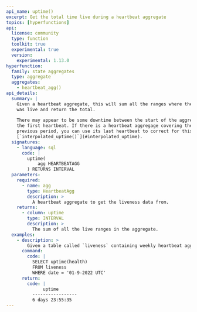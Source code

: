 ```yaml
---
api_name: uptime()
excerpt: Get the total time live during a heartbeat aggregate
topics: [hyperfunctions]
api:
  license: community
  type: function
  toolkit: true
  experimental: true
  version:
    experimental: 1.13.0
hyperfunction:
  family: state aggregates
  type: aggregate
  aggregates:
    - heartbeat_agg()
api_details:
  summary: |
    Given a heartbeat aggregate, this will sum all the ranges where the system
    was live and return the total.
    
    There may appear to be some downtime between the start of the aggregate and
    the first heartbeat. If there is a heartbeat aggregage covering the
    previous period, you can use its last heartbeat to correct for this using
    [`interpolated_uptime()`](#interpolated_uptime).
  signatures:
    - language: sql
      code: |
        uptime(
            agg HEARTBEATAGG
        ) RETURNS INTERVAL
  parameters:
    required:
      - name: agg
        type: HeartbeatAgg
        description: >
          A heartbeat aggregate to get the liveness data from.
    returns:
      - column: uptime
        type: INTERVAL
        description: >
          The sum of all the live ranges in the aggregate.
  examples:
    - description: >
        Given a table called `liveness` containing weekly heartbeat aggregates in column `health` with timestamp column `date`, we can use the following to get the total uptime of the system during the week of Jan 9, 2022.
      command:
        code: |
          SELECT uptime(health)
          FROM liveness
          WHERE date = '01-9-2022 UTC'
      return:
        code: |
              uptime     
          -----------------
          6 days 23:55:35
---
```

